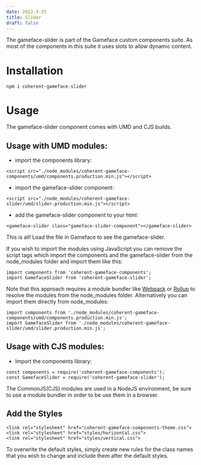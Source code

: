 ```yaml
---
date: 2022-3-25
title: Slider
draft: false
---
```


<!--Copyright (c) Coherent Labs AD. All rights reserved. Licensed under the MIT License. See License.txt in the project root for license information. -->

The gameface-slider is part of the Gameface custom components suite. As most of the components in this suite it uses slots to allow dynamic content.

# Installation

`npm i coherent-gameface-slider`

# Usage

The gameface-slider component comes with UMD and CJS builds.

## Usage with UMD modules:

- import the components library:

```{.html}
<script src="./node_modules/coherent-gameface-components/umd/components.production.min.js"></script>
```

- import the gameface-slider component:

```{.html}
<script src="./node_modules/coherent-gameface-slider/umd/slider.production.min.js"></script>
```

- add the gameface-slider component to your html:

```{.html}
<gameface-slider class="gameface-slider-component"></gameface-slider>
```

This is all! Load the file in Gameface to see the gameface-slider.

If you wish to import the modules using JavaScript you can remove the script tags which import the components and the gameface-slider from the node_modules folder and import them like this:

```{.js}
import components from 'coherent-gameface-components';
import GamefaceSlider from 'coherent-gameface-slider';
```

Note that this approach requires a module bundler like [Webpack](https://webpack.js.org/) or [Rollup](https://rollupjs.org/guide/en/) to resolve the modules from the node_modules folder. Alternatively you can import them directly from node_modules:

```{.js}
import components from './node_modules/coherent-gameface-components/umd/components.production.min.js';
import GamefaceSlider from './node_modules/coherent-gameface-slider/umd/slider.production.min.js';
```

## Usage with CJS modules:

- Import the components library:

```{.js}
const components = require('coherent-gameface-components');
const GamefaceSlider = require('coherent-gameface-slider');
```

The CommonJS(CJS) modules are used in a NodeJS environment, be sure to use a module bundler in order to be use them in a browser.

## Add the Styles

```{.css}
<link rel="stylesheet" href="coherent-gameface-components-theme.css">
<link rel="stylesheet" href="styles/horizontal.css">
<link rel="stylesheet" href="styles/vertical.css">
```

To overwrite the default styles, simply create new rules for the class names that you wish to change and include them after the default styles.
